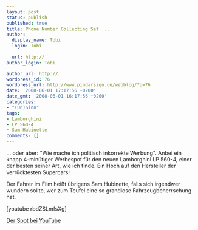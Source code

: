 ```yaml
---
layout: post
status: publish
published: true
title: Phone Number Collecting Set ...
author:
  display_name: Tobi
  login: Tobi
  
  url: http://
author_login: Tobi

author_url: http://
wordpress_id: 76
wordpress_url: http://www.pindarsign.de/webblog/?p=76
date: '2008-06-01 17:17:56 +0200'
date_gmt: '2008-06-01 16:17:56 +0200'
categories:
- "(Un)Sinn"
tags:
- Lamborghini
- LP 560-4
- Sam Hubinette
comments: []
---
```

<p>... oder aber: "Wie mache ich politisch inkorrekte Werbung". Anbei ein knapp 4-minütiger Werbespot für den neuen Lamborghini LP 560-4, einer der besten seiner Art, wie ich finde. Ein Hoch auf den Hersteller der verrücktesten Supercars!</p>
<p>Der Fahrer im Film heißt übrigens Sam Hubinette, falls sich irgendwer wundern sollte, wer zum Teufel eine so grandiose Fahrzeugbeherrschung hat.</p>
<p>[youtube rbdZSLmfsXg]</p>
<p><a href="http://www.youtube.com/watch?v=rbdZSLmfsXg">Der Spot bei YouTube</a></p>
